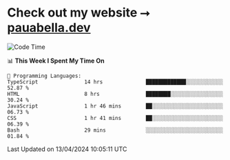 # Check out my website ⭢ [pauabella.dev](https://pauabella.dev)

<!--START_SECTION:waka-->
![Code Time](http://img.shields.io/badge/Code%20Time-3%2C208%20hrs%2051%20mins-blue)

📊 **This Week I Spent My Time On** 

```text
💬 Programming Languages: 
TypeScript               14 hrs              █████████████░░░░░░░░░░░░   52.87 % 
HTML                     8 hrs               ████████░░░░░░░░░░░░░░░░░   30.24 % 
JavaScript               1 hr 46 mins        ██░░░░░░░░░░░░░░░░░░░░░░░   06.73 % 
CSS                      1 hr 41 mins        ██░░░░░░░░░░░░░░░░░░░░░░░   06.39 % 
Bash                     29 mins             ░░░░░░░░░░░░░░░░░░░░░░░░░   01.84 % 
```


 Last Updated on 13/04/2024 10:05:11 UTC
<!--END_SECTION:waka-->
